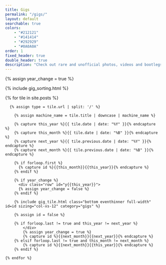 ```yaml
---
title: Gigs
permalink: "/gigs/"
layout: default
searchable: true
colors: 
    - "#212121"
    - "#141414"
    - "#292929"
    - "#0A0A0A"
order: 1
fixed_header: true
double_header: true
description: "Check out rare and unofficial photos, videos and bootlegs of gigs in Dunedin, New Zealand from 2014 until now!"
---
```


<div class="tiles container-fluid gigs">

  {% assign year_change = true %}

  {% include gig_sorting.html %}

  <div class="row sorted-tiles">
    {% for tile in site.posts %}

      {% assign type = tile.url | split: '/' %}

        {% assign machine_name = tile.title | downcase | machine_name %}

        {% capture this_year %}{{ tile.date | date: "%Y" }}{% endcapture %}
        {% capture this_month %}{{ tile.date | date: "%B" }}{% endcapture %}
        {% capture next_year %}{{ tile.previous.date | date: "%Y" }}{% endcapture %}
        {% capture next_month %}{{ tile.previous.date | date: "%B" }}{% endcapture %}

        {% if forloop.first %}
          {% capture id %}{{this_month}}{{this_year}}{% endcapture %}
        {% endif %}

        {% if year_change %}
          <div class="row" id="y{{this_year}}">
          {% assign year_change = false %}
        {% endif %}

        {% include gig_tile.html class="bottom eventhinner full-width" id=id sizing="col-xs-12" category="gigs" %}

        {% assign id = false %}

        {% if forloop.last != true and this_year != next_year %}
            </div>
            {% assign year_change = true %}
            {% capture id %}{{next_month}}{{next_year}}{% endcapture %}
        {% elsif forloop.last != true and this_month != next_month %}
            {% capture id %}{{next_month}}{{this_year}}{% endcapture %}
        {% endif %}

    {% endfor %}
  </div>
</div>
